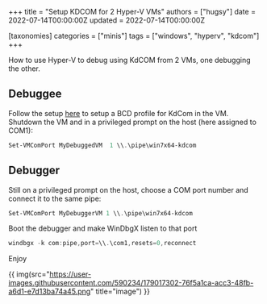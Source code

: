 +++
title = "Setup KDCOM for 2 Hyper-V VMs"
authors = ["hugsy"]
date = 2022-07-14T00:00:00Z
updated = 2022-07-14T00:00:00Z

[taxonomies]
categories = ["minis"]
tags = ["windows", "hyperv", "kdcom"]
+++

How to use Hyper-V to debug using KdCOM from 2 VMs, one debugging the other.

## Debuggee

Follow the setup [here](https://blahcat.github.io/posts/2017/08/07/setting-up-a-windows-vm-lab-for-kernel-debugging.html) to setup a BCD profile for KdCom in the VM. Shutdown the VM and in a privileged prompt on the host (here assigned to COM1):

```powershell
Set-VMComPort MyDebuggedVM  1 \\.\pipe\win7x64-kdcom
```


## Debugger

Still on a privileged prompt on the host, choose a COM port number and connect it to the same pipe:

```powershell
Set-VMComPort MyDebuggerVM 1 \\.\pipe\win7x64-kdcom
```

Boot the debugger and make WinDbgX listen to that port

```powershell
windbgx -k com:pipe,port=\\.\com1,resets=0,reconnect
```

Enjoy

{{ img(src="https://user-images.githubusercontent.com/590234/179017302-76f5a1ca-acc3-48fb-a6d1-e7d13ba74a45.png" title="image") }}
